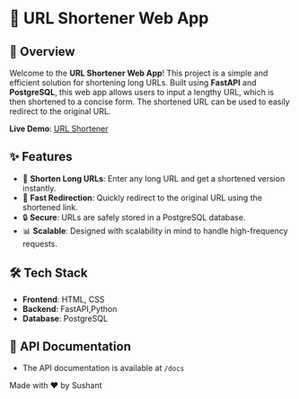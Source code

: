 # 🔗 URL Shortener Web App

## 🚀 Overview

Welcome to the **URL Shortener Web App**! This project is a simple and efficient solution for shortening long URLs. Built using **FastAPI** and **PostgreSQL**, this web app allows users to input a lengthy URL, which is then shortened to a concise form. The shortened URL can be used to easily redirect to the original URL.

**Live Demo**: [URL Shortener](https://makeurlsmall.vercel.app/)


## ✨ Features

- 🔗 **Shorten Long URLs**: Enter any long URL and get a shortened version instantly.
- 🚀 **Fast Redirection**: Quickly redirect to the original URL using the shortened link.
- 🔒 **Secure**: URLs are safely stored in a PostgreSQL database.
- 📊 **Scalable**: Designed with scalability in mind to handle high-frequency requests.

## 🛠️ Tech Stack

- **Frontend**: HTML, CSS
- **Backend**: FastAPI,Python
- **Database**: PostgreSQL

## 📄 API Documentation

- The API documentation is available at `/docs`

Made with ❤️ by Sushant
